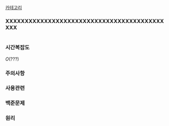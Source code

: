 [카테고리](/README.md)
### XXXXXXXXXXXXXXXXXXXXXXXXXXXXXXXXXXXXXXXXXXXX
```cpp

```
### 시간복잡도 
$O(???)$   

### 주의사항


### 사용관련


### 백준문제
[]()

### 원리